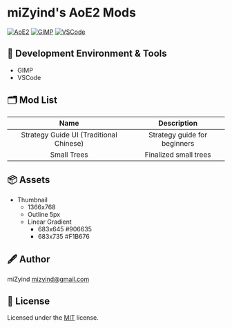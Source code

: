 ﻿# miZyind's AoE2 Mods

[![AoE2](https://img.shields.io/badge/AoE2-000?style=for-the-badge&logo=steam)](https://store.steampowered.com/app/813780)
[![GIMP](https://img.shields.io/badge/GIMP-5C5543?style=for-the-badge&logo=gimp)](https://www.gimp.org)
[![VSCode](https://img.shields.io/badge/VSCode-007ACC?style=for-the-badge&logo=visualstudiocode)](https://code.visualstudio.com)

## 💠 Development Environment & Tools

- GIMP
- VSCode

## 🗂️ Mod List

|                  Name                   |         Description          |
| :-------------------------------------: | :--------------------------: |
| Strategy Guide UI (Traditional Chinese) | Strategy guide for beginners |
|               Small Trees               |    Finalized small trees     |

## 📦 Assets

- Thumbnail
  - 1366x768
  - Outline 5px
  - Linear Gradient
    - 683x645 #906635
    - 683x735 #F1B676

## 🖋 Author

miZyind <mizyind@gmail.com>

## 📇 License

Licensed under the [MIT](LICENSE) license.
